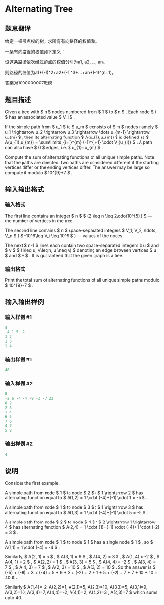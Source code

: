 # Alternating Tree

## 题意翻译

给定一棵带点权的树，求所有有向路径的权值和。

一条有向路径的权值如下定义：

设这条路径依次经过的点的权值分别为a1, a2, ..., an。

则路径的权值为a1*(-1)^2+a2*(-1)^3+...+an*(-1)^(n+1)。

答案对1000000007取模

## 题目描述

Given a tree with $ n $ nodes numbered from $ 1 $ to $ n $ . Each node $ i $ has an associated value $ V_i $ .

If the simple path from $ u_1 $ to $ u_m $ consists of $ m $ nodes namely $ u_1 \rightarrow u_2 \rightarrow u_3 \rightarrow \dots u_{m-1} \rightarrow u_{m} $ , then its alternating function $ A(u_{1},u_{m}) $ is defined as $ A(u_{1},u_{m}) = \sum\limits_{i=1}^{m} (-1)^{i+1} \cdot V_{u_{i}} $ . A path can also have $ 0 $ edges, i.e. $ u_{1}=u_{m} $ .

Compute the sum of alternating functions of all unique simple paths. Note that the paths are directed: two paths are considered different if the starting vertices differ or the ending vertices differ. The answer may be large so compute it modulo $ 10^{9}+7 $ .

## 输入输出格式

### 输入格式

The first line contains an integer $ n $ $ (2 \leq n \leq 2\cdot10^{5} ) $ — the number of vertices in the tree.

The second line contains $ n $ space-separated integers $ V_1, V_2, \ldots, V_n $ ( $ -10^9\leq V_i \leq 10^9 $ ) — values of the nodes.

The next $ n-1 $ lines each contain two space-separated integers $ u $ and $ v $ $ (1\leq u, v\leq n, u \neq v) $ denoting an edge between vertices $ u $ and $ v $ . It is guaranteed that the given graph is a tree.

### 输出格式

Print the total sum of alternating functions of all unique simple paths modulo $ 10^{9}+7 $ .

## 输入输出样例

### 输入样例 #1

```cpp
4
-4 1 5 -2
1 2
1 3
1 4

```
### 输出样例 #1

```cpp
40

```
### 输入样例 #2

```cpp
8
-2 6 -4 -4 -9 -3 -7 23
8 2
2 3
1 4
6 5
7 6
4 7
5 8

```
### 输出样例 #2

```cpp
4

```
## 说明

Consider the first example.

A simple path from node $ 1 $ to node $ 2 $ : $ 1 \rightarrow 2 $ has alternating function equal to $ A(1,2) = 1 \cdot (-4)+(-1) \cdot 1 = -5 $ .

A simple path from node $ 1 $ to node $ 3 $ : $ 1 \rightarrow 3 $ has alternating function equal to $ A(1,3) = 1 \cdot (-4)+(-1) \cdot 5 = -9 $ .

A simple path from node $ 2 $ to node $ 4 $ : $ 2 \rightarrow 1 \rightarrow 4 $ has alternating function $ A(2,4) = 1 \cdot (1)+(-1) \cdot (-4)+1 \cdot (-2) = 3 $ .

A simple path from node $ 1 $ to node $ 1 $ has a single node $ 1 $ , so $ A(1,1) = 1 \cdot (-4) = -4 $ .

Similarly, $ A(2, 1) = 5 $ , $ A(3, 1) = 9 $ , $ A(4, 2) = 3 $ , $ A(1, 4) = -2 $ , $ A(4, 1) = 2 $ , $ A(2, 2) = 1 $ , $ A(3, 3) = 5 $ , $ A(4, 4) = -2 $ , $ A(3, 4) = 7 $ , $ A(4, 3) = 7 $ , $ A(2, 3) = 10 $ , $ A(3, 2) = 10 $ . So the answer is $ (-5) + (-9) + 3 + (-4) + 5 + 9 + 3 + (-2) + 2 + 1 + 5 + (-2) + 7 + 7 + 10 + 10 = 40 $ .

Similarly $ A(1,4)=-2, A(2,2)=1, A(2,1)=5, A(2,3)=10, A(3,3)=5, A(3,1)=9, A(3,2)=10, A(3,4)=7, A(4,4)=-2, A(4,1)=2, A(4,2)=3 , A(4,3)=7 $ which sums upto 40.

